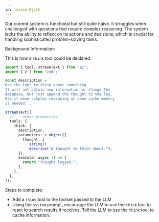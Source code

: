 ```yaml
---
id: lesson-0jcrk
---
```


Our current system is functional but still quite naive. It struggles when challenged with questions that require complex reasoning. The system lacks the ability to reflect on its actions and decisions, which is crucial for handling sophisticated problem-solving tasks.

Background Information:

This is how a `think` tool could be declared.

```ts
import { tool, streamText } from "ai";
import { z } from "zod";

const description = `
Use the tool to think about something.
It will not obtain new information or change the
database, but just append the thought to the log.
Use it when complex reasoning or some cache memory
is needed.`;

streamText({
  // ...other properties
  tools: {
    think: {
      description,
      parameters: z.object({
        thought: z
          .string()
          .describe("A thought to think about."),
      }),
      execute: async () => {
        return "Thought logged.";
      },
    },
  },
});
```

Steps to complete:

- Add a `think` tool to the toolset passed to the LLM
- Using the `system` prompt, encourage the LLM to use the `think` tool to react to search results it receives. Tell the LLM to use the `think` tool to cache information.
